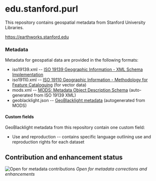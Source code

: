 # edu.stanford.purl

This repository contains geospatial metadata from Stanford University Libraries.

https://earthworks.stanford.edu

### Metadata

Metadata for geospatial data are provided in the following formats:

- iso19139.xml -- [ISO 19139 Geographic Information - XML Schema Implementation](https://www.iso.org/obp/ui#iso:std:iso:ts:19139:-1:ed-1:v1:en)
- iso19110.xml -- [ISO 19110 Geographic Information - Methodology for Feature Cataloguing](https://www.iso.org/obp/ui/#iso:std:iso:19110:ed-2:v1:en) (for vector data)
- mods.xml -- [MODS: Metadata Object Description Schema](http://www.loc.gov/standards/mods) (auto-generated from ISO 19139 XML)
- geoblacklight.json -- [GeoBlacklight metadata](https://github.com/geoblacklight/geoblacklight/blob/master/schema/geoblacklight-schema.md) (autogenerated from MODS)

#### Custom fields

GeoBlacklight metadata from this repository contain one custom field:

- Use and reproduction -- contains specific language outlining use and reproduction rights for each dataset


## Contribution and enhancement status

![Open for metadata contributions](https://upload.wikimedia.org/wikipedia/commons/archive/0/0e/20170421060213%21Location_dot_green.svg) *Open for metadata corrections and enhancements*
